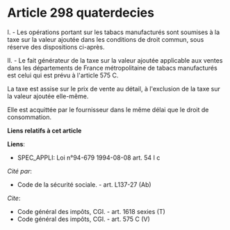 # Article 298 quaterdecies

I. - Les opérations portant sur les tabacs manufacturés sont soumises à la taxe sur la valeur ajoutée dans les conditions de
droit commun, sous réserve des dispositions ci-après.

II. - Le fait générateur de la taxe sur la valeur ajoutée applicable aux ventes dans les départements de France
métropolitaine de tabacs manufacturés est celui qui est prévu à l'article 575 C.

La taxe est assise sur le prix de vente au détail, à l'exclusion de la taxe sur la valeur ajoutée elle-même.

Elle est acquittée par le fournisseur dans le même délai que le droit de consommation.

**Liens relatifs à cet article**

**Liens**:

  - SPEC_APPLI: Loi n°94-679 1994-08-08 art. 54 I c

_Cité par_:

  - Code de la sécurité sociale. - art. L137-27 (Ab)

_Cite_:

  - Code général des impôts, CGI. - art. 1618 sexies (T)
  - Code général des impôts, CGI. - art. 575 C (V)
